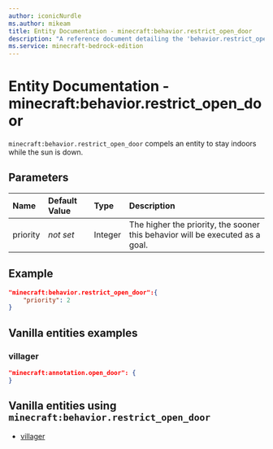 ```yaml
---
author: iconicNurdle
ms.author: mikeam
title: Entity Documentation - minecraft:behavior.restrict_open_door
description: "A reference document detailing the 'behavior.restrict_open_door' entity goal"
ms.service: minecraft-bedrock-edition
---
```


# Entity Documentation - minecraft:behavior.restrict_open_door

`minecraft:behavior.restrict_open_door` compels an entity to stay indoors while the sun is down.

## Parameters

|Name |Default Value  |Type  |Description  |
|:----------|:----------|:----------|:----------|
|priority|*not set*|Integer|The higher the priority, the sooner this behavior will be executed as a goal.|

## Example

```json
"minecraft:behavior.restrict_open_door":{
    "priority": 2
}
```

## Vanilla entities examples

### villager

```json
"minecraft:annotation.open_door": {
}
```

## Vanilla entities using `minecraft:behavior.restrict_open_door`

- [villager](../../../../Source/VanillaBehaviorPack_Snippets/entities/villager.md)
